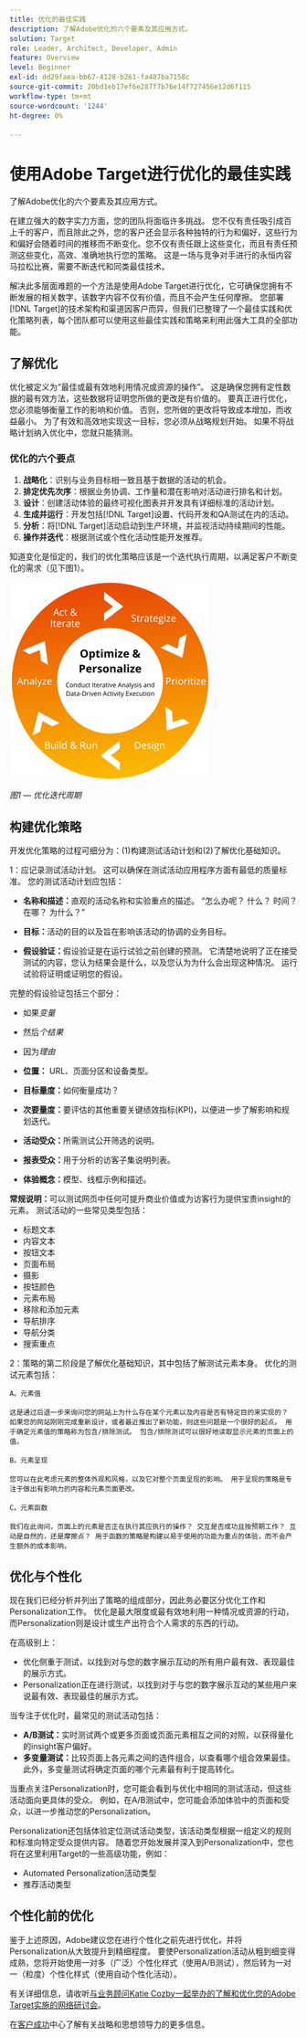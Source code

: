 ```yaml
---
title: 优化的最佳实践
description: 了解Adobe优化的六个要素及其应用方式。
solution: Target
role: Leader, Architect, Developer, Admin
feature: Overview
level: Beginner
exl-id: dd29faea-bb67-4128-b261-fa407ba7158c
source-git-commit: 20bd1eb17ef6e287f7b76e14f727456e12d6f115
workflow-type: tm+mt
source-wordcount: '1244'
ht-degree: 0%

---
```


# 使用Adobe Target进行优化的最佳实践

了解Adobe优化的六个要素及其应用方式。

在建立强大的数字实力方面，您的团队将面临许多挑战。 您不仅有责任吸引成百上千的客户，而且除此之外，您的客户还会显示各种独特的行为和偏好，这些行为和偏好会随着时间的推移而不断变化。您不仅有责任跟上这些变化，而且有责任预测这些变化，高效、准确地执行您的策略。 这是一场与竞争对手进行的永恒内容马拉松比赛，需要不断迭代和同类最佳技术。

解决此多层面难题的一个方法是使用Adobe Target进行优化，它可确保您拥有不断发展的相关数字，该数字内容不仅有价值，而且不会产生任何摩擦。 您部署[!DNL Target]的技术架构和渠道因客户而异，但我们已整理了一个最佳实践和优化策略列表，每个团队都可以使用这些最佳实践和策略来利用此强大工具的全部功能。

## 了解优化

优化被定义为“最佳或最有效地利用情况或资源的操作”。 这是确保您拥有定性数据的最有效方法，这些数据将证明您所做的更改是有价值的。 要真正进行优化，您必须能够衡量工作的影响和价值。 否则，您所做的更改将导致成本增加，而收益最小。 为了有效和高效地实现这一目标，您必须从战略规划开始。 如果不将战略计划纳入优化中，您就只能猜测。

### 优化的六个要点

1. **战略化**：识别与业务目标相一致且基于数据的活动的机会。
1. **排定优先次序**：根据业务协调、工作量和潜在影响对活动进行排名和计划。
1. **设计**：创建活动体验的最终可视化图表并开发具有详细标准的活动计划。
1. **生成并运行**：开发包括[!DNL Target]设置、代码开发和QA测试在内的活动。
1. **分析**：将[!DNL Target]活动启动到生产环境，并监视活动持续期间的性能。
1. **操作并迭代**：根据测试或个性化活动性能开发推荐。

知道变化是恒定的，我们的优化策略应该是一个迭代执行周期，以满足客户不断变化的需求（见下图1）。

![优化和个性化](assets/optimize-and-personalize.png)

_图1 — 优化迭代周期_

## 构建优化策略

开发优化策略的过程可细分为：(1)构建测试活动计划和(2)了解优化基础知识。

1：应记录测试活动计划。 这可以确保在测试活动应用程序方面有最低的质量标准。 您的测试活动计划应包括：

* **名称和描述：**&#x200B;直观的活动名称和实验重点的描述。 “怎么办呢？ 什么？ 时间？ 在哪？ 为什么？”

* **目标：**&#x200B;活动的目的以及旨在影响该活动的协调的业务目标。

* **假设验证：**&#x200B;假设验证是在运行试验之前创建的预测。 它清楚地说明了正在接受测试的内容，您认为结果会是什么，以及您认为为什么会出现这种情况。 运行试验将证明或证明您的假设。

完整的假设验证包括三个部分：

* 如果&#x200B;_变量_
* 然后&#x200B;_个结果_
* 因为&#x200B;_理由_

* **位置：** URL、页面分区和设备类型。
* **目标量度：**&#x200B;如何衡量成功？
* **次要量度：**&#x200B;要评估的其他重要关键绩效指标(KPI)，以便进一步了解影响和规划迭代。
* **活动受众：**&#x200B;所需测试公开筛选的说明。
* **报表受众：**&#x200B;用于分析的访客子集说明列表。
* **体验概念：**&#x200B;模型、线框示例和描述。

**常规说明：**&#x200B;可以测试网页中任何可提升商业价值或为访客行为提供宝贵insight的元素。 测试活动的一些常见类型包括：

* 标题文本
* 内容文本
* 按钮文本
* 页面布局
* 摄影
* 按钮颜色
* 元素布局
* 移除和添加元素
* 导航排序
* 导航分类
* 搜索重点

2：策略的第二阶段是了解优化基础知识，其中包括了解测试元素本身。 优化的测试元素包括：

    A。元素值
    
    这是通过后退一步来询问您的网站上为什么存在某个元素以及内容是否有特定目的来实现的？ 如果您的网站刚刚完成重新设计，或者最近推出了新功能，则这些问题是一个很好的起点。 用于确定元素值的策略称为包含/排除测试。 包含/排除测试可以很好地读取显示元素的页面上的值。
    
    B。元素呈现
    
    您可以在此考虑元素的整体外观和风格，以及它对整个页面呈现的影响。 用于呈现的策略是专注于做出有影响力的内容和元素页面更改。
    
    C。元素函数
    
    我们在此询问，页面上的元素是否正在执行其应执行的操作？ 交互是否成功且按预期工作？ 互动是自然的，还是摩擦点？ 用于函数的策略是构建以易于使用的功能为重点的体验，而不会产生额外的成本影响。

## 优化与个性化

现在我们已经分析并列出了策略的组成部分，因此务必要区分优化工作和Personalization工作。 优化是最大限度或最有效地利用一种情况或资源的行动，而Personalization则是设计或生产出符合个人需求的东西的行动。

在高级别上：

* 优化侧重于测试，以找到对与您的数字展示互动的所有用户最有效、表现最佳的展示方式。
* Personalization正在进行测试，以找到对于与您的数字展示互动的某些用户来说最有效、表现最佳的展示方式。

当专注于优化时，最常见的测试活动包括：

* **A/B测试：**&#x200B;实时测试两个或更多页面或页面元素相互之间的对照，以获得量化的insight客户偏好。
* **多变量测试：**&#x200B;比较页面上各元素之间的选件组合，以查看哪个组合效果最佳。 此外，多变量测试将确定页面的哪个元素最有利于提高转化。

当重点关注Personalization时，您可能会看到与优化中相同的测试活动，但这些活动面向更具体的受众。 例如，在A/B测试中，您可能会添加体验中的页面和受众，以进一步推动您的Personalization。

Personalization还包括体验定位测试活动类型，该活动类型根据一组定义的规则和标准向特定受众提供内容。 随着您开始发展并深入到Personalization中，您也将在这里利用Target的一些高级功能，例如：

* Automated Personalization活动类型
* 推荐活动类型

## 个性化前的优化

鉴于上述原因，Adobe建议您在进行个性化之前先进行优化，并将Personalization从大致提升到精细程度。 要使Personalization活动从粗到细变得成熟，您将开始使用一对多（广泛）个性化样式（使用A/B测试），然后转为一对一（粒度）个性化样式（使用自动个性化活动）。

有关详细信息，请收听[与业务顾问Katie Cozby一起举办的了解和优化您的Adobe Target实施的网络研讨会](https://adobecustomersuccess.adobeconnect.com/pkfafpzd9yarmp4/)。

在[客户成功](https://experienceleague.adobe.com/docs/customer-success/customer-success/overview.html?lang=zh-Hans)中心了解有关战略和思想领导力的更多信息。
